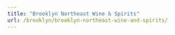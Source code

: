 ```yaml
---
title: "Brooklyn Northeast Wine & Spirits"
url: /brooklyn/brooklyn-northeast-wine-and-spirits/
---
```


